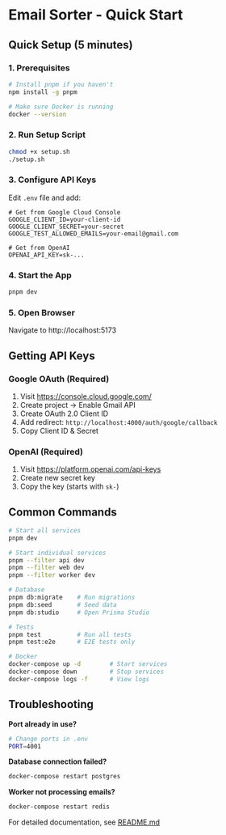 # Email Sorter - Quick Start

## Quick Setup (5 minutes)

### 1. Prerequisites
```bash
# Install pnpm if you haven't
npm install -g pnpm

# Make sure Docker is running
docker --version
```

### 2. Run Setup Script
```bash
chmod +x setup.sh
./setup.sh
```

### 3. Configure API Keys

Edit `.env` file and add:

```env
# Get from Google Cloud Console
GOOGLE_CLIENT_ID=your-client-id
GOOGLE_CLIENT_SECRET=your-secret
GOOGLE_TEST_ALLOWED_EMAILS=your-email@gmail.com

# Get from OpenAI
OPENAI_API_KEY=sk-...
```

### 4. Start the App
```bash
pnpm dev
```

### 5. Open Browser
Navigate to http://localhost:5173

## Getting API Keys

### Google OAuth (Required)
1. Visit https://console.cloud.google.com/
2. Create project → Enable Gmail API
3. Create OAuth 2.0 Client ID
4. Add redirect: `http://localhost:4000/auth/google/callback`
5. Copy Client ID & Secret

### OpenAI (Required)
1. Visit https://platform.openai.com/api-keys
2. Create new secret key
3. Copy the key (starts with `sk-`)

## Common Commands

```bash
# Start all services
pnpm dev

# Start individual services
pnpm --filter api dev
pnpm --filter web dev
pnpm --filter worker dev

# Database
pnpm db:migrate    # Run migrations
pnpm db:seed       # Seed data
pnpm db:studio     # Open Prisma Studio

# Tests
pnpm test          # Run all tests
pnpm test:e2e      # E2E tests only

# Docker
docker-compose up -d        # Start services
docker-compose down         # Stop services
docker-compose logs -f      # View logs
```

## Troubleshooting

**Port already in use?**
```bash
# Change ports in .env
PORT=4001
```

**Database connection failed?**
```bash
docker-compose restart postgres
```

**Worker not processing emails?**
```bash
docker-compose restart redis
```

For detailed documentation, see [README.md](README.md)
